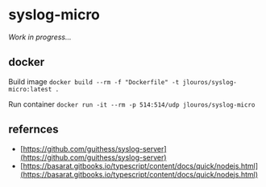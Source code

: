 # syslog-micro

*Work in progress...*

## docker

Build image `docker build --rm -f "Dockerfile" -t jlouros/syslog-micro:latest .`

Run container `docker run -it --rm -p 514:514/udp jlouros/syslog-micro`

## refernces

- [https://github.com/guithess/syslog-server](https://github.com/guithess/syslog-server)
- [https://basarat.gitbooks.io/typescript/content/docs/quick/nodejs.html](https://basarat.gitbooks.io/typescript/content/docs/quick/nodejs.html)
